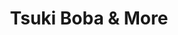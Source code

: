 ---
layout: place
title: "Tsuki Boba & More"
permalink: /florida/tallahassee/tsuki-boba-more.html
stateAbbr: FL
stateName: Florida
cityName: Tallahassee
seo:
  name: "Tsuki Boba & More"
  type: Restaurant
  links: null
description: "Tsuki Boba & More serves delicious sushi in Tallahassee, Florida. Try fresh Japanese dishes for a great dining experience. "
place_id: ChIJse5j9qRf7IgRE3tRNmDHsTc
photos:
  - name: >-
      places/ChIJse5j9qRf7IgRE3tRNmDHsTc/photos/AeeoHcJEt0YtXZIaE8h4p57DSQti-3wLwcdOtqfckZbBboIzdXe2_Rfi53UbQ8FEinjaequ7nDK4bT0XPWgH3ONZHhaGF-bYzNo_goLX1OElTTCzaWe6DFi1xLeo2w0wpYiHWPnHn6oQLQkRlhbsGSMMD7jnLvUBJ-kuW1fMYsV9VkiDGDAiW29LtIG2bO9ASO05CyoSyqhvCDz0Rw1JH0qk1LA_dxHERBgmiDLJkEOE0XlGwhgSsAmEciB-nFD6ITO6Z3tl24DfJeyF4lyAZJrA40a8Vyzyhk8wd9in_vss93NyS5MWyc2pc_IOPcx4CkQ3NI1QrViqma6Rc2IuNKU6iuUDJJ5muEnvBVQJSl7taMldJ74pc38CMMJvbMbpRT0Kg--P9c4cJ_WHc5_xkWvjjhCxaDfFKiqQeQIIi9tKAtb-qw
    widthPx: 3024
    heightPx: 4032
    authorAttributions:
      - displayName: Taylor Verheyen
        uri: https://maps.google.com/maps/contrib/117192744401022733645
        photoUri: >-
          https://lh3.googleusercontent.com/a-/ALV-UjWHWFKLymlsj-K3vEoXhMLVgaQMe1BZsQiuVkYOw1cIC0Q0PSY=s100-p-k-no-mo
    flagContentUri: >-
      https://www.google.com/local/imagery/report/?cb_client=maps_api_places.places_api&image_key=!1e10!2sCIHM0ogKEICAgMDQ5IPrIw&hl=en-US
    googleMapsUri: >-
      https://www.google.com/maps/place//data=!3m4!1e2!3m2!1sCIHM0ogKEICAgMDQ5IPrIw!2e10!4m2!3m1!1s0x88ec5fa4f663eeb1:0x37b1c76036517b13
  - name: >-
      places/ChIJse5j9qRf7IgRE3tRNmDHsTc/photos/AeeoHcIbHhDq0guUUqQ9nWX2o85X3B5k7h0dwPuD8WcVSdfdG7C93YCVts_0WCd2xpAYxJHl339IyFGpSJU840xqLL5SCLjh87VTXHykvz5INnrAiM6f4WA1QujnnqOObHKeoIkh36xilfTLzYWUNG5c2J5U92mxR_if31MHpb28bOddaXEParsVNKLTd5Aea2pdAas7_o3YTDkWFVkGTQjGzojI-RjdU5SP_-CDSMF2THqRDzcnB3a1EHcxciliaZjXM5HKEez-gSd8gYoGf63O5xpyjcovd9x79XCK1PBvAbJ2bfN-Va0a8kpu-wzqSMwlb9RAU1P3JZGGzcpkm2t-IQaUYhHw75k2Tll_THGL5dmKOoAHZvcdzqxcc_Rh-5slh8WJG2DV_PnwiFcE-iMJA_mZ0eAa_6AOK4CqRMuM4a5pkDmc
    widthPx: 3024
    heightPx: 4032
    authorAttributions:
      - displayName: Julia Holly
        uri: https://maps.google.com/maps/contrib/103783607487440844151
        photoUri: >-
          https://lh3.googleusercontent.com/a-/ALV-UjW1XkfBy9v_CuVgVBz8_3dch2wan8QvHg4nlTJYRGRjClJmmlu2AA=s100-p-k-no-mo
    flagContentUri: >-
      https://www.google.com/local/imagery/report/?cb_client=maps_api_places.places_api&image_key=!1e10!2sCIHM0ogKEICAgID_poeV1wE&hl=en-US
    googleMapsUri: >-
      https://www.google.com/maps/place//data=!3m4!1e2!3m2!1sCIHM0ogKEICAgID_poeV1wE!2e10!4m2!3m1!1s0x88ec5fa4f663eeb1:0x37b1c76036517b13
  - name: >-
      places/ChIJse5j9qRf7IgRE3tRNmDHsTc/photos/AeeoHcKvVsKWqaGBsvoZ2V4p4YWYVvjrnsF6ATraFvqqADf48Y0OjfQH_wn3zrZS1GTY7MhtOGb2Ludcqp3cnq98asGElUXnOkMY485VuSRpmVdQR9pqSClXzLzbXz1YtBEiaqAug2dqLk7vPp70F95b7xXW17mMCrlCiNGeXN0egoa-4UZPrFIDz8thwSGsYgBmpgvOo6cYbxMIH5_xoJCkceQvNy6qMBkzciQYXhgyGrLBz5hhp_n50vGhf0mWOl1VDdQikmCjKWq6Sgi-g4PUQdkTwgR7bMDFVWN9wBeVCp5s4cpJ63DKqz-k8afrsqORqh6bqJTbgJsuHc8fbrCbDsrFPUuLm4xSGG3ZEJOP9kmlgNSdvhWMK4ChfQuS0DviL3W0_5sfthOwlOZ3ZRQk44Pg0HdNT3RJ8v_Gm1cZFCQ
    widthPx: 3024
    heightPx: 4032
    authorAttributions:
      - displayName: Julia Holly
        uri: https://maps.google.com/maps/contrib/103783607487440844151
        photoUri: >-
          https://lh3.googleusercontent.com/a-/ALV-UjW1XkfBy9v_CuVgVBz8_3dch2wan8QvHg4nlTJYRGRjClJmmlu2AA=s100-p-k-no-mo
    flagContentUri: >-
      https://www.google.com/local/imagery/report/?cb_client=maps_api_places.places_api&image_key=!1e10!2sCIHM0ogKEICAgID_poeVNw&hl=en-US
    googleMapsUri: >-
      https://www.google.com/maps/place//data=!3m4!1e2!3m2!1sCIHM0ogKEICAgID_poeVNw!2e10!4m2!3m1!1s0x88ec5fa4f663eeb1:0x37b1c76036517b13
  - name: >-
      places/ChIJse5j9qRf7IgRE3tRNmDHsTc/photos/AeeoHcJW1xmg3MMHCHsoBOxuNqvr6clcid3L8L9d6ZwlokDHdgY9C5fqbC7J8Wv0Ny0Nb6jmtMp1jr7c4UmPL5fhJdkVHggTJ4oXHKbJEoWGTNjoWN0_SN4WfYO5k2tox2-AjzuR-1ct_hg_gUhI1tYWRlD1jLixM87pY6fGWf4lexLqEXBYQ33Q96hVE43R9ZlRxDHHuE5YrHT7uvBLgclaolyhMN84hWucVqnUULeN-54_Sg52Msx-CmEhD_WkLXexttnfSua4-tBT7EQvxmVmoNIgKTWo1clgxwQh00-hYHGB0DWw249D8H0U1R_nHYDbRhJB-HdZ9SAkIxLgKiPKRyq7HplPVOzPahKhwaxcHOYBLHJ97Eauk6DxXHdkUTQgJsItN6KjArzrc6xyKtLh0D9PTWNwJP9dmXLtiMXYAQI8fQ
    widthPx: 3024
    heightPx: 4032
    authorAttributions:
      - displayName: Julia Holly
        uri: https://maps.google.com/maps/contrib/103783607487440844151
        photoUri: >-
          https://lh3.googleusercontent.com/a-/ALV-UjW1XkfBy9v_CuVgVBz8_3dch2wan8QvHg4nlTJYRGRjClJmmlu2AA=s100-p-k-no-mo
    flagContentUri: >-
      https://www.google.com/local/imagery/report/?cb_client=maps_api_places.places_api&image_key=!1e10!2sCIHM0ogKEICAgID_poeVdw&hl=en-US
    googleMapsUri: >-
      https://www.google.com/maps/place//data=!3m4!1e2!3m2!1sCIHM0ogKEICAgID_poeVdw!2e10!4m2!3m1!1s0x88ec5fa4f663eeb1:0x37b1c76036517b13
  - name: >-
      places/ChIJse5j9qRf7IgRE3tRNmDHsTc/photos/AeeoHcKw4E3lvvy5dEk3WN8zboA9Z0YsR6J8P_JmTYQ_F88dSX2U1W6n8WG2PYjoFESL8SR5jpKQH3fe1mTaGXiML6HKrn7HCCgwV9wVWejGcNe9hQMT80uA2GQiF8s07eEXYZ65v2838ddK_ReGb82MSy8wsvErA58EOlJuiL3cSA0b0fWOKXpfnetGq1K3DZK0Pk7uI2bIiAsGLLoiNA2ylQsrviJqCAotCs9L1LVyLBvkWTp0XzkREOhmYewqGtlZ7P4paeOQw2TdTE61_68QwK1rPokng7BIr4IC4KkdwEYSELeEGkmpwoi4_HtxdYUWMsyDS2pMmqIG3kD3eGNlOfm44IuGX_fsh2A9Uonu7FE_8xBBpZl2imxFiX-HvId2S2FChiHI8OHVfcGo9jD62IoOAbQASvcV25g3uLlxJgQH90jc
    widthPx: 3024
    heightPx: 3024
    authorAttributions:
      - displayName: L Garrett (Blue Guy)
        uri: https://maps.google.com/maps/contrib/109484961577107745015
        photoUri: >-
          https://lh3.googleusercontent.com/a-/ALV-UjXduBaZmiONZiBSHdXLaSRgVB57TVaqJbTSn-WM8TSU8087SFZqew=s100-p-k-no-mo
    flagContentUri: >-
      https://www.google.com/local/imagery/report/?cb_client=maps_api_places.places_api&image_key=!1e10!2sCIHM0ogKEICAgIDf_Na3gwE&hl=en-US
    googleMapsUri: >-
      https://www.google.com/maps/place//data=!3m4!1e2!3m2!1sCIHM0ogKEICAgIDf_Na3gwE!2e10!4m2!3m1!1s0x88ec5fa4f663eeb1:0x37b1c76036517b13
  - name: >-
      places/ChIJse5j9qRf7IgRE3tRNmDHsTc/photos/AeeoHcKBQb7bjnqkFtFyOXVbgnJ7L1U3OKTXwxwo7FaK4YHgPOci4EzHPM0hCUcCRaa8MmOHhRWa4OVp2PdYODtkw_DX7Htws12j0haVd-pEes6S1TPd4gjZ_jllcVtUw3CMrUmxApsAlzEBbYE3XmnusAPI25WIp1WGYDFSlMA-KeidK5Zcd4kJwbV6iF9ms0mKQZSPCMQ8S9-Bhi0IuEXl_9CQeDsmrV_2quD96Ga13gFXXhpJ48p7jIU4EEcpnlV_vs4TkIxuLPdqZLItdsoc0eWjMzBhaFy_m46qcovH079b34U3PIesrXBEDGDD8NtZ46CHSt6um-3InWyekYmYKqurhNANvFS2xajeBwQykdzbShidBOqzzmtOWeeN-zAMMvG3U3gtvaCxglNOlbXZ6UMoyGaEDUiexp2KUpqet-njkaTH
    widthPx: 3024
    heightPx: 4032
    authorAttributions:
      - displayName: Julia Holly
        uri: https://maps.google.com/maps/contrib/103783607487440844151
        photoUri: >-
          https://lh3.googleusercontent.com/a-/ALV-UjW1XkfBy9v_CuVgVBz8_3dch2wan8QvHg4nlTJYRGRjClJmmlu2AA=s100-p-k-no-mo
    flagContentUri: >-
      https://www.google.com/local/imagery/report/?cb_client=maps_api_places.places_api&image_key=!1e10!2sCIHM0ogKEICAgID_poeVtwE&hl=en-US
    googleMapsUri: >-
      https://www.google.com/maps/place//data=!3m4!1e2!3m2!1sCIHM0ogKEICAgID_poeVtwE!2e10!4m2!3m1!1s0x88ec5fa4f663eeb1:0x37b1c76036517b13
  - name: >-
      places/ChIJse5j9qRf7IgRE3tRNmDHsTc/photos/AeeoHcJA6JsesbzKPpezwvMoBIJramd7w8u4m9wjlkIRXaNTiuYZawCrx1L0bVgMJtDBgTJyfWM_N9gHXpPqIWbevatMq4soUDI8KVt6qgo5oYOHlicdXeBPd5tqRuxlkHTz-GJYuDHV9IGHKJeenYNOZWjRlkBl6EyUr-mvvqGIlR1wxUmyp4Ga9OkXfB4EfDAk3tnaDzEc67Z_NBtITaHuU_x4Ed7oeVWDwGuTU_2tWwa3Y9bhd8EMOahMp4yQSyQU2IvojGtrdJFokwXRHRPMiEo09h_OFlnhFBcWuzweywMv3RaRmi406nypEZH9cs3whboBb3WUvlJbEHaWWdcxU69ZGNzcXoBX5jXp-ll4KCeGYIOCQ4E-5_uuKP_SczgeGbr6ZK2dreJYiP65eBu9akMZV7POswH8xPMsgKgWCt7iXeI
    widthPx: 1908
    heightPx: 4032
    authorAttributions:
      - displayName: Justice Barnes
        uri: https://maps.google.com/maps/contrib/109445778245217808154
        photoUri: >-
          https://lh3.googleusercontent.com/a/ACg8ocK6cNYP8RyMkFCoM6Y_HM5LojGAPlXS91a0x3P4J2_xkk1mrQ=s100-p-k-no-mo
    flagContentUri: >-
      https://www.google.com/local/imagery/report/?cb_client=maps_api_places.places_api&image_key=!1e10!2sCIHM0ogKEICAgMDQ0-735wE&hl=en-US
    googleMapsUri: >-
      https://www.google.com/maps/place//data=!3m4!1e2!3m2!1sCIHM0ogKEICAgMDQ0-735wE!2e10!4m2!3m1!1s0x88ec5fa4f663eeb1:0x37b1c76036517b13
  - name: >-
      places/ChIJse5j9qRf7IgRE3tRNmDHsTc/photos/AeeoHcJzJ3gOHR9PGevwheqAqf8NpiuGmbROD70O_HeHr-fqAOIPu81SSE8qlwvnpa6LBoNo-XZLaPlKr4Ewtn3kKJiWtKlhlZXzvjpvI8X-lKLoxDOTxyqQTRwl_7oLmRe0qG6lP77_GVmzeI0X55Bz64q4HhkiT5dyRdLJdad48k_gjOHnPsvLcUWlzdnArRzMR0hUOZ7cryaiDYm7CxoBLyACIr6U7BO8-MsBqbR1I1XCgUnds_-sDWA_jrdf5amUg0KHwfnC5c5xQOC9AbhXK0nRCORJxrrzHrJ7zjWbgd9mn5fPFi70BMn2_s2vwppGDbZD70EM9RvYWCzQL5MCuChqPIxglwPzC6c0mys_gklmkhX1CuAH7aAxZ-aZ0zkE3_5B4eo2w1Cg7xYswqKXlhswX4x5g5sWYQC_9dJ8FuHqFZ7L
    widthPx: 3024
    heightPx: 4032
    authorAttributions:
      - displayName: Logan Gray
        uri: https://maps.google.com/maps/contrib/102040748965715779420
        photoUri: >-
          https://lh3.googleusercontent.com/a-/ALV-UjXSVEnVc3lRcrXCrFBQiyglQ9ks-0M4_BfgV-MRE2n3w8z06BtB=s100-p-k-no-mo
    flagContentUri: >-
      https://www.google.com/local/imagery/report/?cb_client=maps_api_places.places_api&image_key=!1e10!2sCIHM0ogKEICAgID3_Zmk0QE&hl=en-US
    googleMapsUri: >-
      https://www.google.com/maps/place//data=!3m4!1e2!3m2!1sCIHM0ogKEICAgID3_Zmk0QE!2e10!4m2!3m1!1s0x88ec5fa4f663eeb1:0x37b1c76036517b13
  - name: >-
      places/ChIJse5j9qRf7IgRE3tRNmDHsTc/photos/AeeoHcLqfuGkUB80I6YQBrBYJEFXJwbtjAGybdkJBunom8g6VWqU-JjRxthpwF9shJnDD-nAaR6yrAYbA_DhvqkU7NS8Ma5Hk2_cnPclI_w0PQUy0LiJDo-7kjuY96xBVomos4QYIC5z6G6XQia7SB85F0cIv5RlJfIpOF3FH5fyWN_8LuIcd5K90dYAXuMqh1rTG7H5_JCpUUPMWZujSHPKU-MP6WRZYgkdvUIwpoJ45MIBiICLIjlqIeN5YoiVzR7DfTivbis0KPszIJFhTVwSfnN3O3H5GaZFbBC2Id1o4vhmiX6TSWyqrFGAVraFhR1f6Rw_CdgrxLoRu-LOIExQr3zt1JfcaZF2b0Jv5QhuWA4YRfkttIl2GspUq8yEAJJLs-NPlR2s7SR0XInAcb-d6GiWGr84dDlL8oHple8kDhBWqYPv
    widthPx: 3024
    heightPx: 4032
    authorAttributions:
      - displayName: Julia Holly
        uri: https://maps.google.com/maps/contrib/103783607487440844151
        photoUri: >-
          https://lh3.googleusercontent.com/a-/ALV-UjW1XkfBy9v_CuVgVBz8_3dch2wan8QvHg4nlTJYRGRjClJmmlu2AA=s100-p-k-no-mo
    flagContentUri: >-
      https://www.google.com/local/imagery/report/?cb_client=maps_api_places.places_api&image_key=!1e10!2sCIHM0ogKEICAgID_poeV9wE&hl=en-US
    googleMapsUri: >-
      https://www.google.com/maps/place//data=!3m4!1e2!3m2!1sCIHM0ogKEICAgID_poeV9wE!2e10!4m2!3m1!1s0x88ec5fa4f663eeb1:0x37b1c76036517b13
  - name: >-
      places/ChIJse5j9qRf7IgRE3tRNmDHsTc/photos/AeeoHcLmmu5R-6gbj45p6PLJGz9LQly2NNHyMLnpkpEdYajXr9wk34307FWIqkiSnEc26efTTPKtito6hFzfz1IUKUDlse0sD5toje8zhkF_mTy6rdUYWMBwneJr3reOtJu4WXgcg7tE3qjfX8rrBZ4I8kYOwUsEc7kwAvnORv_k7dea-P-YMp_EuNiaUxetUvPIZcqoY7-kXoCM3-HSBvd5omll9ESA1UwLyH_K8vVZKKiefxrP8EQ0GzGjDQepQ977rGoxkqRLQXqoOJ6VLjnmD26irR-RY_RTmLOmFt4rAJQzYry_07K8bwn_iKbVT7LvYc1ABluwpvjrFEL1pEsJS9tOcORePVa8BZkQjWh7HGj1rgaXUv0whAYfZNF7UHUJaLx4MJxJ8k4bdDwRUsIgMMQsN6ePH4PamUjJzvbzchs
    widthPx: 1908
    heightPx: 4032
    authorAttributions:
      - displayName: Justice Barnes
        uri: https://maps.google.com/maps/contrib/109445778245217808154
        photoUri: >-
          https://lh3.googleusercontent.com/a/ACg8ocK6cNYP8RyMkFCoM6Y_HM5LojGAPlXS91a0x3P4J2_xkk1mrQ=s100-p-k-no-mo
    flagContentUri: >-
      https://www.google.com/local/imagery/report/?cb_client=maps_api_places.places_api&image_key=!1e10!2sCIHM0ogKEICAgMDQ0-73Fw&hl=en-US
    googleMapsUri: >-
      https://www.google.com/maps/place//data=!3m4!1e2!3m2!1sCIHM0ogKEICAgMDQ0-73Fw!2e10!4m2!3m1!1s0x88ec5fa4f663eeb1:0x37b1c76036517b13
address: 2819 Mahan Dr Suite 106, Tallahassee, FL 32308, USA
street: 2819 Mahan Dr Suite 106
city: Tallahassee
state: FL
zip: '32308'
country: USA
neighborhood: null
latitude: '30.458964'
longitude: '-84.229957'
accessibility_options:
  wheelchairAccessibleParking: true
  wheelchairAccessibleEntrance: true
business_status: OPERATIONAL
name: Tsuki Boba & More
google_maps_links:
  directionsUri: >-
    https://www.google.com/maps/dir//''/data=!4m7!4m6!1m1!4e2!1m2!1m1!1s0x88ec5fa4f663eeb1:0x37b1c76036517b13!3e0
  placeUri: https://maps.google.com/?cid=4013207959005920019
  writeAReviewUri: >-
    https://www.google.com/maps/place//data=!4m3!3m2!1s0x88ec5fa4f663eeb1:0x37b1c76036517b13!12e1
  reviewsUri: >-
    https://www.google.com/maps/place//data=!4m4!3m3!1s0x88ec5fa4f663eeb1:0x37b1c76036517b13!9m1!1b1
  photosUri: >-
    https://www.google.com/maps/place//data=!4m3!3m2!1s0x88ec5fa4f663eeb1:0x37b1c76036517b13!10e5
primary_type: Restaurant
opening_hours:
  regular: null
  current: null
secondary_opening_hours:
  regular:
    weekdayDescriptions: null
    type: null
  current:
    weekdayDescriptions: null
    type: null
phone: null
price_level: null
price_range: null
rating: null
rating_count: 0
website: null
reviews: null
parking_options: null
payment_options: null
allow_dogs: null
curbside_pickup: null
delivery: null
dine_in: null
good_for_children: null
good_for_groups: null
good_for_sports: null
live_music: null
menu_for_children: null
outdoor_seating: null
reservable: null
restroom: null
serves_beer: null
serves_breakfast: null
serves_brunch: null
serves_cocktails: null
serves_coffee: null
serves_dinner: null
serves_dessert: null
serves_lunch: null
serves_vegetarian_food: null
serves_wine: null
takeout: null
update_category: essentials
summary: null

---